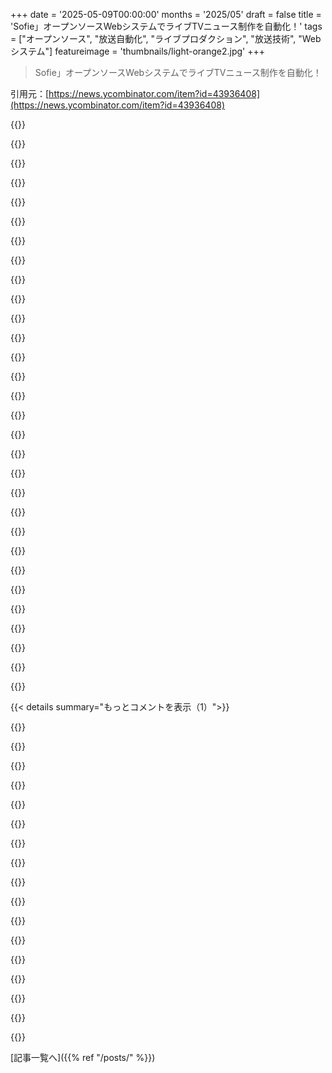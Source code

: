 +++
date = '2025-05-09T00:00:00'
months = '2025/05'
draft = false
title = 'Sofie」オープンソースWebシステムでライブTVニュース制作を自動化！'
tags = ["オープンソース", "放送自動化", "ライブプロダクション", "放送技術", "Webシステム"]
featureimage = 'thumbnails/light-orange2.jpg'
+++

> Sofie」オープンソースWebシステムでライブTVニュース制作を自動化！

引用元：[https://news.ycombinator.com/item?id=43936408](https://news.ycombinator.com/item?id=43936408)




{{<matomeQuote body="大手市場のテレビニュースディレクターだよー．これ競合製品（Ross OverDriveとかSony ELCとかGrass Valley Igniteね）と比べてどうなの？って興味あるわ．今のシステムってめっちゃ複雑で変えるの大変だけど，”無料”ってのは魅力的かもね．ただサポートしてるハードウェア見たらさ，それがネックになりそう．Blackmagicdesignとかしかないみたいでさ．好きなハード選べないのは結構キツイっすね．これオープンソースの昔からの課題だよねーって感じ．" userName="chriscjcj" createdAt="2025/05/09 15:08:16" color="#785bff">}}




{{<matomeQuote body="Blackmagicdesignサポートしてるのは，小さい放送スタジオをゼロから作るには良さそう！BMDもこれ採用するかもね．商用じゃないスタジオでも使えるとこ多そう．ハードウェアのサポートが難しいのって，ベンダーが競合と協定結んでるせいなのかな？今はPCも速いから，信号さえ取り込めればソフトでほとんどの機能できるんじゃね？12G SDI to SFP+とか使えば，サーバーPCが専用ハードの代わりになれる気がするけどどうかな．" userName="sitkack" createdAt="2025/05/09 16:56:15" color="">}}




{{<matomeQuote body="ディレクター視点っす（エンジニアじゃない）．前の人のBlackmagicdesignサポートとか，小さいスタジオ向けとか，BMDが乗り出すかもって話はマジそれな！BMDは安くて良いけど，自動化システムでは大手じゃない．Sofieでいけるかもね．ベンダーの協定は知らんけど，自動化システムとメインハードは同じベンダーが多い．音声はDanteでソフト化簡単そうだけど，映像は違う！テレビ局だと100本とかHDSDIケーブル繋ぐ必要あって，PC一台でこれ全部処理できるかは正直わかんないなぁ．見たことないだけかもだけどねー．" userName="chriscjcj" createdAt="2025/05/09 19:00:46" color="#38d3d3">}}




{{<matomeQuote body="Sofieはマトリクス（Blackmagic Videohubとかもっとデカイやつね），音声ミキサー，映像ミキサー，グラフィックス（Casparとか）を全部制御するんだよ．ミキサーそんなにいっぱい入力いらないし．だいたい24とか32入力でMEバンクいくつかあれば十分．これらの機材は標準プロトコル使うか，Sofieに新しいプラグイン作ればいける．あとさ，最近の業界はSDIじゃなくて2110（IP化ね）になってきてる．既製のPCパーツとかで2110対応ミキサーってvMixとかOBSレベル以外であるのかな？2110のコントローラーがマトリクスみたいなインターフェース出すかも．NMOSはこの辺課題あるって聞くね．" userName="chgs" createdAt="2025/05/09 21:08:25" color="#45d325">}}




{{<matomeQuote body="映像100本以上って話だったけど，テレビ局の要求は分かんないんだけどさ，サーバー10台用意してそれぞれ10本ずつのHDSDI信号管理させて，必要なら別のサーバーに処理回すとかって，できないかな？" userName="claudex" createdAt="2025/05/09 19:46:36" color="">}}




{{<matomeQuote body="SMPTE-2110って方向に進むのも手だけど，あれ絶対安くないからね…" userName="jpc0" createdAt="2025/05/10 12:58:49" color="">}}




{{<matomeQuote body="コンピュータ速いからソフトでいけるって話，リチャード・カートライトさんの非同期信号処理の考え方マジ好き！この記事なんだけどさ．でもこの考え方，業界で全然評価されてない気がすんだよね．みんなPTPでカッチリ30usウィンドウにパケットのタイミング合わせるのにこだわってるし．" userName="chgs" createdAt="2025/05/09 21:10:39" color="#ff5c5c">}}




{{<matomeQuote body="非同期処理，ちょっと疑問点あるんだけど．簡単なワークフローで考えても，普通のハードなら遅延せいぜい1フレームでしょ．でも非同期だと話が違う．市販PCでやるとNICからGPUへの出し入れだけで数フレーム遅延するし，バラバラに来たフレームの順番並べ替えるのにバッファも必要．これシンプルな構成でも遅延めちゃ増えるんじゃないの？AWSみたいなクラウド使うともっとヤバそうだけど．" userName="jpc0" createdAt="2025/05/10 13:27:35" color="#45d325">}}




{{<matomeQuote body="AWSへの行き来で1秒以下の遅延，見たことあるよ．H264エンコードしてもね．BT Sportはもう数年前からAWSからリモートで番組作ってるし．俺はクラウド反対派だけど，近くのデータセンターなら遅延そんなにないし，現場から送るのと比べたら大差ないんじゃない？昔，OBS（オリンピックね）が都市の回線遅い！って嘆いて，北京とかに臨時のデータセンター建てるしかなかったって話，思い出したわ．AWSとかへの太い回線が無かったからだって．" userName="chgs" createdAt="2025/05/11 17:45:47" color="#ff5733">}}




{{<matomeQuote body="いや，それってAWSが使ってるハードが低遅延に必要な性能持ってるからでしょ？俺が言った簡単なワークフローなら400ドルくらいで2フレーム遅延でできるんだぜ．しかもハードは自分のモノ．AWSによっては1時間400ドルとかするかも？普通の市販ハード使ってももっと安く，遅延も一桁フレームで，かなり使える放送システム組めるって．Matroxの提案は可能だと思うけど，ほとんどの場合は金銭的にも遅延的にもコストかかりすぎだと思うなぁ．" userName="jpc0" createdAt="2025/05/12 12:37:36" color="#ff33a1">}}




{{<matomeQuote body="BMDはこの件に協力できそうな良い位置にいるね。DaVinci ResolveをAvidとかAirspeedみたいにこのシステムと連携できるNLEにするのは、結構クールだと思うな。" userName="randall" createdAt="2025/05/09 18:53:57" color="">}}




{{<matomeQuote body="こういうのによくやられるんだよね。内部の複雑さとか時の経過による成長って、すごい機能リストとか比較表につながる。でも、時にはただ仕事を終わらせるツールが必要なんだ。シンプルなものが既存のものを完全に置き換えられないのは確かだけど、シンプルさやミニマリズムも美点になり得る。このシステムは、それを使うように設計された環境ならちゃんとタスクを終えられるのかな？" userName="basch" createdAt="2025/05/09 17:25:08" color="">}}




{{<matomeQuote body="数年前にちょっと触ってみたよ。これってフレームワークで、周りの部分は自分で実装かコピーする必要があるんだ。うちはNRCSからの原稿を取り込んで表示させるとこまではできた。（表示には別のテレビ局のフロントエンドコードを見つける必要があったけど。）でも、うちのハードウェアに合わせるカスタマイズが大変すぎて、すぐやめちゃったんだ。" userName="mbirth" createdAt="2025/05/10 03:04:41" color="#ff33a1">}}




{{<matomeQuote body="これらのソフトにコンテンツを連携させることについて、もっと詳しく読めるとこでおすすめある？ニュースサイト向けにコンテンツを提供するサービスをやってて、それをニュース放送でも使いやすくしたいんだけどさ。" userName="is_true" createdAt="2025/05/09 23:41:54" color="">}}




{{<matomeQuote body="君がやろうとしてることは、TV制作自動化システムとはちょっと違うんだ。このシステムはコンテンツ連携がメインじゃない。NRCS（ニュースルーム・コンピュータ・システム）と混同してるかも。主なNRCSはENPS、iNews、Dalet Galaxy、Ross Inceptionとかだよ。コンテンツをニュース放送で使いやすくする方法は俺は知らない。君はこれらのシステムが過大評価してるかもね。アドバイスは、ニュースを単なるASCIIテキストとしてフォーマットすること。他には何も必要ないと思うよ。" userName="chriscjcj" createdAt="2025/05/10 21:47:15" color="#ff33a1">}}




{{<matomeQuote body="どうしてまだディレクターやってんの？？？TVは懐かしいけど、皆が受ける苦痛とか時間とか給料とかで、優秀な人たちは辞めちゃうんだよね。HNの誰かは、きっともっと他の良い場所で自分の才能を使えるだろうに、ハハ。" userName="randall" createdAt="2025/05/09 18:55:57" color="">}}




{{<matomeQuote body="信頼してくれてありがとう :-) 変な話だけど、俺はこのために生まれたんだと思う。確かに残酷な業界で、苦痛もあるけど、たぶんこの仕事に向いてるんだな。長くやってるから慣れたし、楽しい仕事だよ。子供の頃からやりたかった仕事で今でも大好き。（ちゃんとした給料をもらえてるのも助かる。）仕事が終わったら完全に終わりで持ち帰らないのが良いね。あと、パイロットとかと違って、どんないい加減な仕事をしても誰も死なない。それもいいことだよ :-)" userName="chriscjcj" createdAt="2025/05/09 20:34:16" color="">}}




{{<matomeQuote body="どんなハードウェアのサポートが必要なの？" userName="rjmunro" createdAt="2025/05/11 10:35:55" color="">}}




{{<matomeQuote body="これさ、”無料”っていうより”オープン”って感じだよね。NRKがお金出して自分たちのために作ったんだから、タダじゃないよ。使ってるハードウェアのサポートにもお金かけたみたいだし、他の人が自分の環境で使いたいなら、開発の時間とかにお金かかるんじゃない？" userName="delfinom" createdAt="2025/05/09 15:35:01" color="">}}




{{<matomeQuote body="”Free software”ってさ、もう意味ははっきりしてるんだよ。”作るのにお金がかからなかった”って意味じゃない。これ、MIT licensedみたいだね。<br>https://github.com/nrkno/Sofie-TV-automation" userName="simonw" createdAt="2025/05/09 15:37:11" color="#45d325">}}




{{<matomeQuote body="確かにね、FOSSには普通、作者グループとか非営利団体を直接支援したり、機能追加とかバグ報告/修正で貢献するんだ。でも、維持管理の視点から見ると、まずプロジェクト自体が自分たちのニーズを満たすことが大事。”eat your own dog food”ってアドバイスは超重要で、そうしないとグループごとにプロジェクトがバラバラになっちゃうんだよね。Best regards =3" userName="Joel_Mckay" createdAt="2025/05/09 16:24:50" color="#ff5c5c">}}




{{<matomeQuote body="あなたはfree softwareの”お金がかかるか”って意味が一番大事だって言いたいみたいだけど、元々は”自由”って側面が主要な意味なんだよ。もう広く理解されて確立されてる意味をひっくり返そうとするより、”無料だよ”って嘘ついてるソフトでも探す方に集中した方がいいんじゃない？" userName="simtel20" createdAt="2025/05/09 16:16:10" color="">}}




{{<matomeQuote body="Free software、libre software、librewareって呼ばれることもあるけど、これはユーザーがどんな目的でもソフトを実行したり、研究したり、変えたり、配ったり、改造版を配ったりできる条件で配布されてるコンピュータソフトのことだよ。" userName="glass-z13" createdAt="2025/05/09 16:12:15" color="#ff5733">}}




{{<matomeQuote body="FOSSはそういう振る舞いをする自由をくれるから、最初はみんな「ただ乗り」から始めるんだよ。でも、自分なりにコミュニティをサポートしないと、ただ乗ってるだけになっちゃうからさ。仲間と意見が違っても、優しくするのを忘れないでね =3" userName="Joel_Mckay" createdAt="2025/05/09 16:28:16" color="#45d325">}}




{{<matomeQuote body="これは主にSuperfly.tvがNRKのために開発したんだって。放送局に専門知識がなくても、彼らが他のハードウェアにも対応させたり、色々カスタムしたりしてくれるみたいだよ。BBCとか、もういくつかの放送局が使ってるんだ。例えばBBCはNewsroundって番組で使ってるって。<br>https://www.linkedin.com/posts/ryanwmckenna_great-to-see-new..." userName="rjmunro" createdAt="2025/05/09 15:55:33" color="#38d3d3">}}




{{<matomeQuote body="”Free software”はソフトウェア業界の専門用語だよ。<br>https://en.m.wikipedia.org/wiki/Free_software<br>この定義が正確。”Free softwareは、どんな目的でも実行、研究、変更、配布、改造版配布ができるんだ。値段じゃなく「自由」だよ。入手金額に関わらず、合法的に好きなことができる（儲け含む）。”" userName="antonvs" createdAt="2025/05/10 05:32:43" color="#ff5733">}}




{{<matomeQuote body="高価な商用システム買うんじゃなくて、自分たちでこれ作って世界に公開したの超クールじゃん！　バックエンドのプレイアウトサーバーはCasparCGで、これもオープンソースだよ［１］（たぶん安定性のために独自のフォーク使ってるんだと思うけど）。これに似た自動化システムでSuperConductorってのもあるよ［２］（一部の部品やライブラリを共有してるみたい）。［１］ CasparCGのリンク、［２］ SuperConductorのリンクね。" userName="stephen_g" createdAt="2025/05/09 14:30:59" color="#ff5733">}}




{{<matomeQuote body="ハードウェアアクセスするときはC／C＋＋じゃないと、遅延問題を許容できる再生ストリーム形式にするのは難しいから、こっちの方が実用的っぽいね。そういえばOBS Studioにも対応してるのクールだね＝３" userName="Joel_Mckay" createdAt="2025/05/09 16:35:37" color="#45d325">}}




{{<matomeQuote body="CasparCG使ってるの見て嬉しかったよ、NDI使えるからね。" userName="gbraad" createdAt="2025/05/11 08:17:12" color="#ff5c5c">}}




{{<matomeQuote body="超クール。Joycon使ってプロンプターまで制御できるんだって！<br>NRKのドキュメント見てみて。" userName="eddyg" createdAt="2025/05/09 14:21:49" color="#785bff">}}




{{< details summary="もっとコメントを表示（1）">}}

{{<matomeQuote body="この業界にどうやって入るの？　最近Not For Broadcastってゲームやり始めたんだけど、どハマりしちゃってさ。きっとすごくロマンチックに描かれてて単純化されてるんだろうけど、”アート”を極めるのがめちゃくちゃ楽しいんだよね。ゲームをセッションした直後にこれがフロントページに出てるの見るなんて、すごい偶然で超クール。" userName="k1rcher" createdAt="2025/05/09 21:57:26" color="">}}




{{<matomeQuote body="ビデオ制作に関することなら何でも答えはこれ：作り始めること。作らなきゃ誰も君の作品を見られない。練習なしに良い作品は作れない。だから練習しろ。反復が必要だ。" userName="chneu" createdAt="2025/05/09 23:37:53" color="#38d3d3">}}




{{<matomeQuote body="それで何か作るときは、カメラを正しい向きで回せよ。一番いらないのは、ドアみたいな縦長ビデオが増えることだから。" userName="DidYaWipe" createdAt="2025/05/11 22:38:21" color="">}}




{{<matomeQuote body="ちょっとニッチに思えるかもだけど、予算内で学生TV局を始めようとしてた20年前にこれがあったらなってマジで思ったよ。当時のプロツールは信じられないくらい高かったから。" userName="kfarr" createdAt="2025/05/09 19:58:14" color="#ff5733">}}




{{<matomeQuote body="ラジオ局で使える似たようなFOSSでおすすめある？" userName="jesprenj" createdAt="2025/05/10 00:04:24" color="">}}




{{<matomeQuote body="誰か試した人いる？　一年前に簡単なライブストリームをセットアップしようとしたけど、全然簡単じゃなかったんだ。すごくハックっぽい感じだったし、ドキュメントも不足してた。もっと時間かければ最後には成功するんだろうけど。開発者にセットアップをお願いできないか聞いてみたんだけど、結局どうにもならなかった：／" userName="detuks" createdAt="2025/05/10 21:06:59" color="#785bff">}}




{{<matomeQuote body="ライブ中に動的にキューされるリプレイって，これどうやって扱うの？例えばトークショーで，司会者がゲストインタビューの一部をリプレイしたいとか，何か映像を出しながら喋りたいって場面があるじゃん。そういう時，オペレーターは既存のPartを上書きしたり，Part内のpieceを更新したりするの？普通はEVSとかでライブ中にやるよね。" userName="hiatus" createdAt="2025/05/09 18:08:51" color="#785bff">}}




{{<matomeQuote body="ドキュメントをざっと見た感じだと，そういうのは「adlib pieces」として扱われるみたい。今流れてるものとか，他のバケツ（ソース）から引っ張ってこれるらしいよ。" userName="myself248" createdAt="2025/05/09 18:50:37" color="#785bff">}}




{{<matomeQuote body="Sofieって，Twitchみたいなライブ配信の制作にも使える？見てると，大きいストリーマーって，OBS周りに自動化とか連携をゴチャ混ぜで組んでて，小さかった頃から自分で全部作って有機的に育ててきた感じなんだよね。これって良いアップグレードになるのかな，って気になるな。" userName="infogulch" createdAt="2025/05/10 06:28:30" color="#45d325">}}




{{<matomeQuote body="使える可能性はあるけど，ニュース番組向けだよ。ニュース収集システムから情報を取り込んで放送するんだ。ライブ中でも記事の並べ替えや編集，速報対応もできる。Google sheetsとかデモアプリからの取り込みもサポートしてるし，自分でシステム作ることもできるよ。" userName="rjmunro" createdAt="2025/05/10 16:43:17" color="#ff33a1">}}




{{<matomeQuote body="もしスウェーデンのHudiksvallに立ち寄ることがあったら，これのライブデモが見れるよ（連絡ちょうだいね！）。コア開発者の一人が私と同じオフィスビルにいるんだ。😊" userName="jlundberg" createdAt="2025/05/10 17:49:45" color="#ff5c5c">}}




{{<matomeQuote body="joiって，JavaScriptのバリデーションライブラリだよ，ハハ。" userName="revskill" createdAt="2025/05/10 06:16:44" color="">}}




{{<matomeQuote body="いや，これはそういうもんじゃないよ。リアルタイムシェーダーは他のサーバーで動かして，Sofieがタイミングで起動するの。Sofieはニュース記事をrundownに入れて自動再生するツールなんだ。記事内のテロップ，映像，ライブ，グラフィックとかは，Sofieが制御する外部サービスやハードウェアを使う感じ。Sofieは自動化ツールってことだね。" userName="rjmunro" createdAt="2025/05/09 15:46:59" color="">}}




{{<matomeQuote body="meteorjs’って面白い選択だね…" userName="fitsumbelay" createdAt="2025/05/09 15:11:07" color="">}}




{{<matomeQuote body="Meteorは数年前、HNで結構注目されてたんだよね。Wikipedia見てみたら、たぶん実際は12、13年前かな。" userName="codetrotter" createdAt="2025/05/09 15:23:21" color="">}}




{{<matomeQuote body="Google Trendsによると、meteor jsは2012年から2018年くらいまで人気だったらしいね。Sofieは2018年頃に始まったみたいだから、Meteorの難点が解決されて安定しつつ、まだ人気もあった時期だったんだね。" userName="rjmunro" createdAt="2025/05/09 16:08:01" color="#ff5733">}}

{{</details>}}



[記事一覧へ]({{% ref "/posts/" %}})
